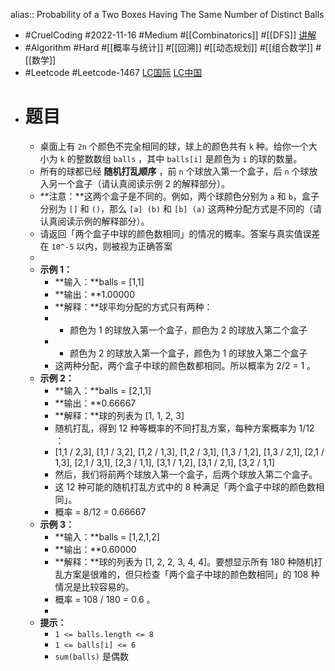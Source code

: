 alias:: Probability of a Two Boxes Having The Same Number of Distinct Balls

- #CruelCoding #2022-11-16 #Medium #[[Combinatorics]] #[[DFS]] [讲解](https://youtu.be/YJzxnYTxnDw)
- #Algorithm #Hard #[[概率与统计]] #[[回溯]] #[[动态规划]] #[[组合数学]] #[[数学]]
- #Leetcode #Leetcode-1467 [LC国际](https://leetcode.com/problems/probability-of-a-two-boxes-having-the-same-number-of-distinct-balls/) [LC中国](https://leetcode.cn/problems/probability-of-a-two-boxes-having-the-same-number-of-distinct-balls/)
- # 题目
	- 桌面上有 `2n` 个颜色不完全相同的球，球上的颜色共有 `k` 种。给你一个大小为 `k` 的整数数组 `balls` ，其中 `balls[i]` 是颜色为 `i` 的球的数量。
	- 所有的球都已经 **随机打乱顺序** ，前 `n` 个球放入第一个盒子，后 `n` 个球放入另一个盒子（请认真阅读示例 2 的解释部分）。
	- **注意：**这两个盒子是不同的。例如，两个球颜色分别为 `a` 和 `b`，盒子分别为 `[]` 和 `()`，那么 `[a] (b)` 和 `[b] (a)` 这两种分配方式是不同的（请认真阅读示例的解释部分）。
	- 请返回「两个盒子中球的颜色数相同」的情况的概率。答案与真实值误差在 `10^-5` 以内，则被视为正确答案
	-
	- **示例 1：**
		- **输入：**balls = [1,1]
		- **输出：**1.00000
		- **解释：**球平均分配的方式只有两种：
		- - 颜色为 1 的球放入第一个盒子，颜色为 2 的球放入第二个盒子
		- - 颜色为 2 的球放入第一个盒子，颜色为 1 的球放入第二个盒子
		- 这两种分配，两个盒子中球的颜色数都相同。所以概率为 2/2 = 1 。
	- **示例 2：**
		- **输入：**balls = [2,1,1]
		- **输出：**0.66667
		- **解释：**球的列表为 [1, 1, 2, 3]
		- 随机打乱，得到 12 种等概率的不同打乱方案，每种方案概率为 1/12 ：
		- [1,1 / 2,3], [1,1 / 3,2], [1,2 / 1,3], [1,2 / 3,1], [1,3 / 1,2], [1,3 / 2,1], [2,1 / 1,3], [2,1 / 3,1], [2,3 / 1,1], [3,1 / 1,2], [3,1 / 2,1], [3,2 / 1,1]
		- 然后，我们将前两个球放入第一个盒子，后两个球放入第二个盒子。
		- 这 12 种可能的随机打乱方式中的 8 种满足「两个盒子中球的颜色数相同」。
		- 概率 = 8/12 = 0.66667
	- **示例 3：**
		- **输入：**balls = [1,2,1,2]
		- **输出：**0.60000
		- **解释：**球的列表为 [1, 2, 2, 3, 4, 4]。要想显示所有 180 种随机打乱方案是很难的，但只检查「两个盒子中球的颜色数相同」的 108 种情况是比较容易的。
		- 概率 = 108 / 180 = 0.6 。
		-
	- **提示：**
		- `1 <= balls.length <= 8`
		- `1 <= balls[i] <= 6`
		- `sum(balls)` 是偶数